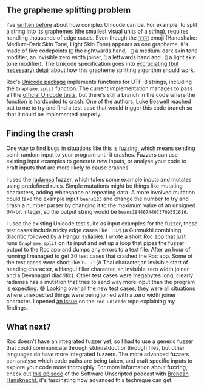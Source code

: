 ## The grapheme splitting problem

I've [written before](https://ha.nnes.dev/blog/why-ascii-is-worse) about how complex Unicode can be.
For example, to split a string into its graphemes (the smallest visual units of a string), requires handling thousands of edge cases.
Even though the `🫱🏾‍🫲🏻` emoji (Handshake: Medium-Dark Skin Tone, Light Skin Tone) appears as one grapheme, it's made of five codepoints (`🫱` the rightwards hand, ` 🏾` a medium-dark skin tone modifier, an invisible zero width joiner, `🫲` a leftwards hand and ` 🏻` a light skin tone modifier).
The Unicode specification goes into [excruciating (but necessary) detail](https://www.unicode.org/reports/tr29/#Grapheme_Cluster_Boundaries) about how this grapheme splitting algorithm should work.

Roc's [Unicode package](https://github.com/roc-lang/unicode) implements functions for UTF-8 strings, including the `Grapheme.split` function.
The current implementation manages to pass all the [official Unicode tests](https://www.unicode.org/reports/tr44/#Algorithm_Test_Table), but there's still a branch in the code where the function is hardcoded to crash.
One of the authors, [Luke Boswell](https://lukewilliamboswell.github.io/) reached out to me to try and find a test case that would trigger this code branch so that it could be implemented properly.

## Finding the crash

One way to find bugs in situations like this is fuzzing, which means sending semi-random input to your program until it crashes.
Fuzzers can use existing input examples to generate new inputs, or analyse your code to craft inputs that are more likely to cause crashes.

I used the [radamsa](https://gitlab.com/akihe/radamsa) fuzzer, which takes some example inputs and mutates using predefined rules.
Simple mutations might be things like mutating characters, adding whitespace or repeating data.
A more involved mutation could take the example input `beans123` and change the number to try and crash a number parser by changing it to the maximum value of an unsigned 64-bit integer, so the output string would be `beans18446744073709551616`.

I used the existing Unicode test suite as input examples for the fuzzer, these test cases include tricky edge cases like ` ਃ가` (a Gurmukhi combining diacritic followed by a Hangul syllable).
I wrote a short Roc app that just runs `Grapheme.split` on its input and set up a loop that pipes the fuzzer output to the Roc app and dumps any errors to a text file.
After an hour of running I managed to get 30 test cases that crashed the Roc app.
Some of the test cases were short like `ใ␁ᅠ‍ऀ` (A Thai character,an invisible start of heading character, a Hangul filler character, an invisible zero width joiner and a Devanagari diacritic).
Other test cases were megabytes long, clearly radamsa has a mutation that tries to send way more input than the program is expecting. 😅
Looking over all the new test cases, they were all situations where unexpected things were being joined with a zero width joiner character.
I opened [an issue](https://github.com/roc-lang/unicode/issues/19) on the `roc-unicode` repo explaining my findings.

## What next?

Roc doesn't have an integrated fuzzer yet, so I had to use a generic fuzzer that could communicate through stdin/stdout or through files, but other languages do have more integrated fuzzers.
The more advanced fuzzers can analyse which code paths are being taken, and craft specific inputs to explore your code more thoroughly.
For more information about fuzzing, check out [this episode](https://pod.link/1602572955/episode/65188ba1e1074b3ed68292a208c5710b) of the Software Unscripted podcast with [Brendan Hansknecht](https://github.com/bhansconnect), it's fascinating how advanced this technique can get.
